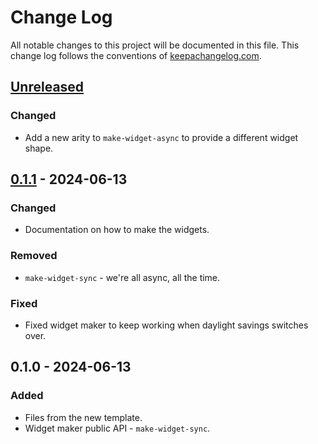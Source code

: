 # Change Log
All notable changes to this project will be documented in this file. This change log follows the conventions of [keepachangelog.com](http://keepachangelog.com/).

## [Unreleased]
### Changed
- Add a new arity to `make-widget-async` to provide a different widget shape.

## [0.1.1] - 2024-06-13
### Changed
- Documentation on how to make the widgets.

### Removed
- `make-widget-sync` - we're all async, all the time.

### Fixed
- Fixed widget maker to keep working when daylight savings switches over.

## 0.1.0 - 2024-06-13
### Added
- Files from the new template.
- Widget maker public API - `make-widget-sync`.

[Unreleased]: https://sourcehost.site/your-name/dockerize/compare/0.1.1...HEAD
[0.1.1]: https://sourcehost.site/your-name/dockerize/compare/0.1.0...0.1.1
